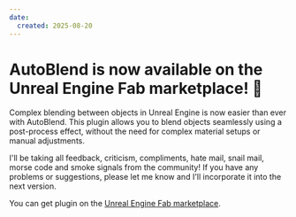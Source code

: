 ```yaml
---
date:
  created: 2025-08-20
---
```


# AutoBlend is now available on the Unreal Engine Fab marketplace! 🚀

Complex blending between objects in Unreal Engine is now easier than ever with AutoBlend.
This plugin allows you to blend objects seamlessly using a post-process effect, without the need for complex material setups or manual adjustments.

I'll be taking all feedback, criticism, compliments, hate mail, snail mail, morse code and smoke signals from the community!
If you have any problems or suggestions, please let me know and I'll incorporate it into the next version.

You can get plugin on the [Unreal Engine Fab marketplace](https://www.fab.com/listings/b474f704-c319-4fd0-87f3-651931da6b33).
